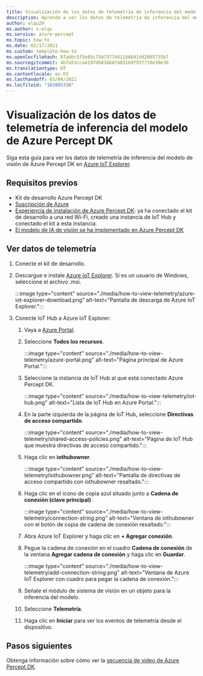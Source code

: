 ```yaml
---
title: Visualización de los datos de telemetría de inferencia del modelo de Azure Percept DK
description: Aprenda a ver los datos de telemetría de inferencia del modelo de visión de Azure Percept DK en Azure IoT Explorer
author: elqu20
ms.author: v-elqu
ms.service: azure-percept
ms.topic: how-to
ms.date: 02/17/2021
ms.custom: template-how-to
ms.openlocfilehash: 07abbc5f5e85c75b73774d11b6b81dd2085735b7
ms.sourcegitcommit: 4b7a53cca4197db8166874831b9f93f716e38e30
ms.translationtype: HT
ms.contentlocale: es-ES
ms.lasthandoff: 03/04/2021
ms.locfileid: "102095330"
---
```

# <a name="view-your-azure-percept-dks-model-inference-telemetry"></a>Visualización de los datos de telemetría de inferencia del modelo de Azure Percept DK

Siga esta guía para ver los datos de telemetría de inferencia del modelo de visión de Azure Percept DK en [Azure IoT Explorer](https://github.com/Azure/azure-iot-explorer/releases).

## <a name="prerequisites"></a>Requisitos previos

- Kit de desarrollo Azure Percept DK
- [Suscripción de Azure](https://azure.microsoft.com/free/)
- [Experiencia de instalación de Azure Percept DK](./quickstart-percept-dk-set-up.md): ya ha conectado el kit de desarrollo a una red Wi-Fi, creado una instancia de IoT Hub y conectado el kit a esta instancia.
- [El modelo de IA de visión se ha implementado en Azure Percept DK](./how-to-deploy-model.md)

## <a name="view-telemetry"></a>Ver datos de telemetría

1. Conecte el kit de desarrollo.

1. Descargue e instale [Azure IoT Explorer](https://github.com/Azure/azure-iot-explorer/releases). Si es un usuario de Windows, seleccione el archivo .msi.

    :::image type="content" source="./media/how-to-view-telemetry/azure-iot-explorer-download.png" alt-text="Pantalla de descarga de Azure IoT Explorer.":::

1. Conecte IoT Hub a Azure IoT Explorer:

    1. Vaya a [Azure Portal](https://portal.azure.com).

    1. Seleccione **Todos los recursos**.

        :::image type="content" source="./media/how-to-view-telemetry/azure-portal.png" alt-text="Página principal de Azure Portal.":::

    1. Seleccione la instancia de IoT Hub al que está conectado Azure Percept DK.

        :::image type="content" source="./media/how-to-view-telemetry/iot-hub.png" alt-text="Lista de IoT Hub en Azure Portal.":::

    1. En la parte izquierda de la página de IoT Hub, seleccione **Directivas de acceso compartido**.

        :::image type="content" source="./media/how-to-view-telemetry/shared-access-policies.png" alt-text="Página de IoT Hub que muestra directivas de acceso compartido.":::

    1. Haga clic en **iothubowner**.

        :::image type="content" source="./media/how-to-view-telemetry/iothubowner.png" alt-text="Pantalla de directivas de acceso compartido con iothubowner resaltado.":::

    1. Haga clic en el icono de copia azul situado junto a **Cadena de conexión (clave principal)** .

        :::image type="content" source="./media/how-to-view-telemetry/connection-string.png" alt-text="Ventana de iothubowner con el botón de copia de cadena de conexión resaltado.":::

    1. Abra Azure IoT Explorer y haga clic en **+ Agregar conexión**.

    1. Pegue la cadena de conexión en el cuadro **Cadena de conexión** de la ventana **Agregar cadena de conexión** y haga clic en **Guardar**.

        :::image type="content" source="./media/how-to-view-telemetry/add-connection-string.png" alt-text="Ventana de Azure IoT Explorer con cuadro para pegar la cadena de conexión.":::

    1. Señale el módulo de sistema de visión en un objeto para la inferencia del modelo.

    1. Seleccione **Telemetría**.

    1. Haga clic en **Iniciar** para ver los eventos de telemetría desde el dispositivo.

## <a name="next-steps"></a>Pasos siguientes
Obtenga información sobre cómo ver la [secuencia de vídeo de Azure Percept DK](./how-to-view-video-stream.md).